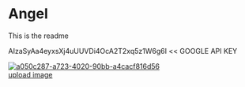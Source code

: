 # Angel
This is the readme

AIzaSyAa4eyxsXj4uUUVDi4OcA2T2xq5z1W6g6I << GOOGLE API KEY

<a href="https://imgbb.com/"><img src="https://i.ibb.co/PzMN9rN/a050c287-a723-4020-90bb-a4cacf816d56.jpg" alt="a050c287-a723-4020-90bb-a4cacf816d56" border="0"></a><br /><a target='_blank' href='https://imgbb.com/'>upload image</a><br />
